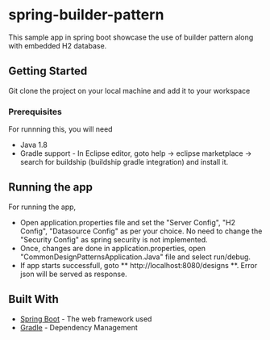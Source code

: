 # spring-builder-pattern

This sample app in spring boot showcase the use of builder pattern along with embedded H2 database.

## Getting Started

Git clone the project on your local machine and add it to your workspace

### Prerequisites

For runnning this, you will need
- Java 1.8
- Gradle support - In Eclipse editor, goto help -> eclipse marketplace -> search for buildship (buildship gradle integration) and install it.

## Running the app

For running the app,
- Open application.properties file and set the "Server Config", "H2 Config", "Datasource Config" as per your choice. No need to change the "Security Config" as spring security is not implemented.
- Once, changes are done in application.properties, open "CommonDesignPatternsApplication.Java" file and select run/debug.
- If app starts successfull, goto ** http://localhost:8080/designs **. Error json will be served as response.


## Built With

* [Spring Boot](https://projects.spring.io/spring-boot/) - The web framework used
* [Gradle](https://gradle.org/) - Dependency Management
